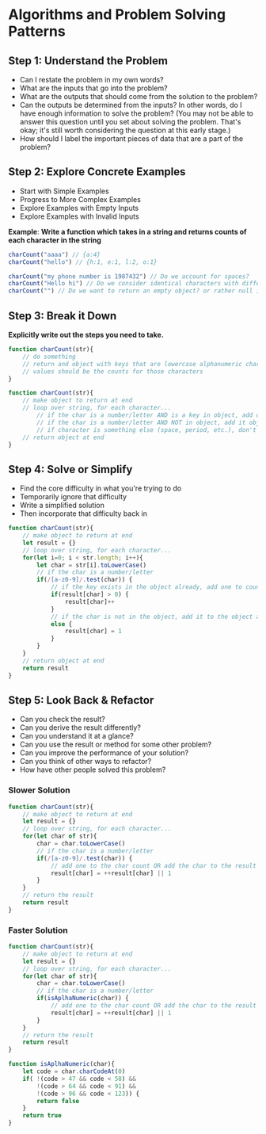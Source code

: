 # Algorithms and Problem Solving Patterns

## Step 1: Understand the Problem

- Can I restate the problem in my own words?
- What are the inputs that go into the problem?
- What are the outputs that should come from the solution to the problem?
- Can the outputs be determined from the inputs? In other words, do I have enough information to solve the problem? (You may not be able to answer this question until you set about solving the problem. That's okay; it's still worth considering the question at this early stage.)
- How should I label the important pieces of data that are a part of the problem?

## Step 2: Explore Concrete Examples

- Start with Simple Examples
- Progress to More Complex Examples
- Explore Examples with Empty Inputs
- Explore Examples with Invalid Inputs

**Example**:
**Write a function which takes in a string and returns counts of each character in the string**

```JavaScript
charCount("aaaa") // {a:4}
charCount("hello") // {h:1, e:1, l:2, o:1}

charCount("my phone number is 1987432") // Do we account for spaces?
charCount("Hello hi") // Do we consider identical characters with different casing as the same key value?
charCount("") // Do we want to return an empty object? or rather null instead? or maybe an error?

```

## Step 3: Break it Down

**Explicitly write out the steps you need to take.**

```JavaScript
function charCount(str){
    // do something
    // return and object with keys that are lowercase alphanumeric characters in the string
    // values should be the counts for those characters
}
```

```JavaScript
function charCount(str){
    // make object to return at end
    // loop over string, for each character...
        // if the char is a number/letter AND is a key in object, add one to count
        // if the char is a number/letter AND NOT in object, add it object and set value to 1
        // if character is something else (space, period, etc.), don't do anything
    // return object at end
}
```

## Step 4: Solve or Simplify

- Find the core difficulty in what you're trying to do
- Temporarily ignore that difficulty
- Write a simplified solution
- Then incorporate that difficulty back in

```JavaScript
function charCount(str){
    // make object to return at end
    let result = {}
    // loop over string, for each character...
    for(let i=0; i < str.length; i++){
        let char = str[i].toLowerCase()
        // if the char is a number/letter
        if(/[a-z0-9]/.test(char)) {
            // if the key exists in the object already, add one to count
            if(result[char] > 0) {
                result[char]++
            }
            // if the char is not in the object, add it to the object and set value to 1
            else {
                result[char] = 1
            }
        }
    }
    // return object at end
    return result
}
```

## Step 5: Look Back & Refactor

- Can you check the result?
- Can you derive the result differently?
- Can you understand it at a glance?
- Can you use the result or method for some other problem?
- Can you improve the performance of your solution?
- Can you think of other ways to refactor?
- How have other people solved this problem?

### Slower Solution

```JavaScript
function charCount(str){
    // make object to return at end
    let result = {}
    // loop over string, for each character...
    for(let char of str){
        char = char.toLowerCase()
        // if the char is a number/letter
        if(/[a-z0-9]/.test(char)) {
            // add one to the char count OR add the char to the result objejct and set it's value to 1
            result[char] = ++result[char] || 1
        }
    }
    // return the result
    return result
}
```

### Faster Solution

```JavaScript
function charCount(str){
    // make object to return at end
    let result = {}
    // loop over string, for each character...
    for(let char of str){
        char = char.toLowerCase()
        // if the char is a number/letter
        if(isAplhaNumeric(char)) {
            // add one to the char count OR add the char to the result objejct and set it's value to 1
            result[char] = ++result[char] || 1
        }
    }
    // return the result
    return result
}

function isAplhaNumeric(char){
    let code = char.charCodeAt(0)
    if( !(code > 47 && code < 58) &&
        !(code > 64 && code < 91) &&
        !(code > 96 && code < 123)) {
        return false
    }
    return true
}
```